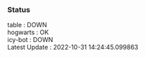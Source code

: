 ### Status


table : DOWN  
hogwarts : OK  
icy-bot : DOWN  
Latest Update : 2022-10-31 14:24:45.099863
